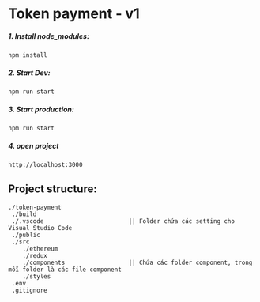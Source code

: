 # Token payment - v1

##### 1. Install node_modules:

`npm install`

##### 2. Start Dev:

`npm run start`

##### 3. Start production:

`npm run start`

##### 4. open project

`http://localhost:3000`

## Project structure:

    ./token-payment
     ./build
     ./.vscode                        || Folder chứa các setting cho Visual Studio Code
     ./public
     ./src
        ./ethereum
        ./redux
        ./components                  || Chứa các folder component, trong mỗi folder là các file component
        ./styles
     .env
     .gitignore
